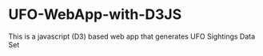 # UFO-WebApp-with-D3JS
This is a javascript (D3) based web app that generates UFO Sightings Data Set
